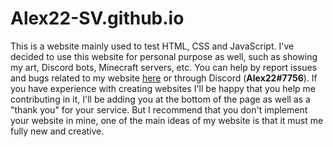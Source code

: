 # Alex22-SV.github.io
This is a website mainly used to test HTML, CSS and JavaScript.
I've decided to use this website for personal purpose as well, such as showing my art, Discord bots, Minecraft servers, etc. 
You can help by report issues and bugs related to my website [here](https://github.com/Alex22-SV/Alex0622.github.io/issues) or through Discord (**Alex22#7756**). If you have experience with creating websites I'll be happy that you help me contributing in it, I'll be adding you at the bottom of the page as well as a "thank you" for your service. But I recommend that you don't implement your website in mine, one of the main ideas of my website is that it must me fully new and creative.